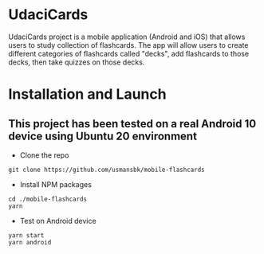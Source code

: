 # UdaciCards

UdaciCards project is a mobile application (Android and iOS) that allows users to study collection of flashcards. The app will allow users to create different categories of flashcards called "decks", add flashcards to those decks, then take quizzes on those decks.

# Installation and Launch

## This project has been tested on a real Android 10 device using Ubuntu 20 environment

- Clone the repo

```
git clone https://github.com/usmansbk/mobile-flashcards
```

- Install NPM packages

```
cd ./mobile-flashcards
yarn
```

- Test on Android device

```
yarn start
yarn android
```
